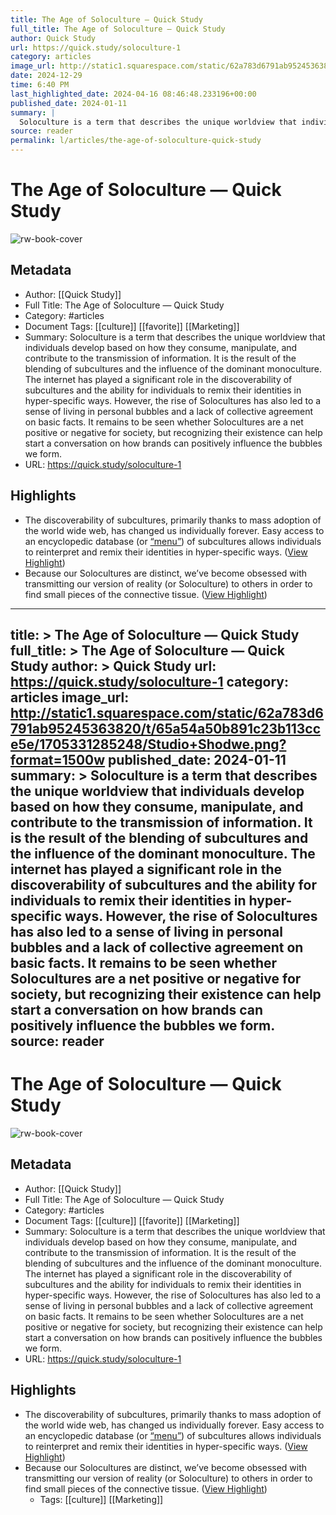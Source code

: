 ```yaml
---
title: The Age of Soloculture — Quick Study
full_title: The Age of Soloculture — Quick Study
author: Quick Study
url: https://quick.study/soloculture-1
category: articles
image_url: http://static1.squarespace.com/static/62a783d6791ab95245363820/t/65a54a50b891c23b113cce5e/1705331285248/Studio+Shodwe.png?format=1500w
date: 2024-12-29
time: 6:40 PM
last_highlighted_date: 2024-04-16 08:46:48.233196+00:00
published_date: 2024-01-11
summary: |
  Soloculture is a term that describes the unique worldview that individuals develop based on how they consume, manipulate, and contribute to the transmission of information. It is the result of the blending of subcultures and the influence of the dominant monoculture. The internet has played a significant role in the discoverability of subcultures and the ability for individuals to remix their identities in hyper-specific ways. However, the rise of Solocultures has also led to a sense of living in personal bubbles and a lack of collective agreement on basic facts. It remains to be seen whether Solocultures are a net positive or negative for society, but recognizing their existence can help start a conversation on how brands can positively influence the bubbles we form.
source: reader
permalink: l/articles/the-age-of-soloculture-quick-study
---
```

# The Age of Soloculture — Quick Study

![rw-book-cover](http://static1.squarespace.com/static/62a783d6791ab95245363820/t/65a54a50b891c23b113cce5e/1705331285248/Studio+Shodwe.png?format=1500w)

## Metadata
- Author: [[Quick Study]]
- Full Title: The Age of Soloculture — Quick Study
- Category: #articles
- Document Tags: [[culture]] [[favorite]] [[Marketing]] 
- Summary: Soloculture is a term that describes the unique worldview that individuals develop based on how they consume, manipulate, and contribute to the transmission of information. It is the result of the blending of subcultures and the influence of the dominant monoculture. The internet has played a significant role in the discoverability of subcultures and the ability for individuals to remix their identities in hyper-specific ways. However, the rise of Solocultures has also led to a sense of living in personal bubbles and a lack of collective agreement on basic facts. It remains to be seen whether Solocultures are a net positive or negative for society, but recognizing their existence can help start a conversation on how brands can positively influence the bubbles we form.
- URL: https://quick.study/soloculture-1

## Highlights
- The discoverability of subcultures, primarily thanks to mass adoption of the world wide web, has changed us individually forever. Easy access to an encyclopedic database (or [“menu”](https://idlegaze.substack.com/p/idle-gaze-056-anaesthetised-and-aestheticised)) of subcultures allows individuals to reinterpret and remix their identities in hyper-specific ways. ([View Highlight](https://read.readwise.io/read/01hvk1bg41897mzjymvp22k1w5))
- Because our Solocultures are distinct, we’ve become obsessed with transmitting our version of reality (or Soloculture) to others in order to find small pieces of the connective tissue. ([View Highlight](https://read.readwise.io/read/01hvk1cp2jjpgen2hkhshd34tp))


---
title: >
  The Age of Soloculture — Quick Study
full_title: >
  The Age of Soloculture — Quick Study
author: >
  Quick Study
url: https://quick.study/soloculture-1
category: articles
image_url: http://static1.squarespace.com/static/62a783d6791ab95245363820/t/65a54a50b891c23b113cce5e/1705331285248/Studio+Shodwe.png?format=1500w
published_date: 2024-01-11
summary: >
  Soloculture is a term that describes the unique worldview that individuals develop based on how they consume, manipulate, and contribute to the transmission of information. It is the result of the blending of subcultures and the influence of the dominant monoculture. The internet has played a significant role in the discoverability of subcultures and the ability for individuals to remix their identities in hyper-specific ways. However, the rise of Solocultures has also led to a sense of living in personal bubbles and a lack of collective agreement on basic facts. It remains to be seen whether Solocultures are a net positive or negative for society, but recognizing their existence can help start a conversation on how brands can positively influence the bubbles we form.
source: reader
---
# The Age of Soloculture — Quick Study

![rw-book-cover](http://static1.squarespace.com/static/62a783d6791ab95245363820/t/65a54a50b891c23b113cce5e/1705331285248/Studio+Shodwe.png?format=1500w)

## Metadata
- Author: [[Quick Study]]
- Full Title: The Age of Soloculture — Quick Study
- Category: #articles
- Document Tags: [[culture]] [[favorite]] [[Marketing]] 
- Summary: Soloculture is a term that describes the unique worldview that individuals develop based on how they consume, manipulate, and contribute to the transmission of information. It is the result of the blending of subcultures and the influence of the dominant monoculture. The internet has played a significant role in the discoverability of subcultures and the ability for individuals to remix their identities in hyper-specific ways. However, the rise of Solocultures has also led to a sense of living in personal bubbles and a lack of collective agreement on basic facts. It remains to be seen whether Solocultures are a net positive or negative for society, but recognizing their existence can help start a conversation on how brands can positively influence the bubbles we form.
- URL: https://quick.study/soloculture-1

## Highlights
- The discoverability of subcultures, primarily thanks to mass adoption of the world wide web, has changed us individually forever. Easy access to an encyclopedic database (or [“menu”](https://idlegaze.substack.com/p/idle-gaze-056-anaesthetised-and-aestheticised)) of subcultures allows individuals to reinterpret and remix their identities in hyper-specific ways. ([View Highlight](https://read.readwise.io/read/01hvk1bg41897mzjymvp22k1w5))
- Because our Solocultures are distinct, we’ve become obsessed with transmitting our version of reality (or Soloculture) to others in order to find small pieces of the connective tissue. ([View Highlight](https://read.readwise.io/read/01hvk1cp2jjpgen2hkhshd34tp))
    - Tags: [[culture]] [[Marketing]] 


